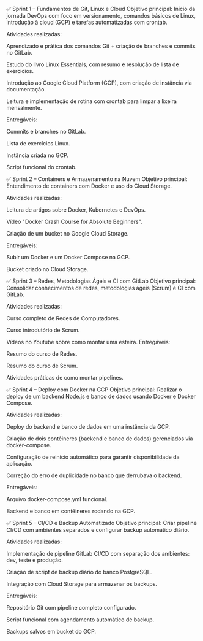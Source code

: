 ✅ Sprint 1 – Fundamentos de Git, Linux e Cloud
Objetivo principal: Início da jornada DevOps com foco em versionamento, comandos básicos de Linux, introdução à cloud (GCP) e tarefas automatizadas com crontab.

Atividades realizadas:

Aprendizado e prática dos comandos Git + criação de branches e commits no GitLab.

Estudo do livro Linux Essentials, com resumo e resolução de lista de exercícios.

Introdução ao Google Cloud Platform (GCP), com criação de instância via documentação.

Leitura e implementação de rotina com crontab para limpar a lixeira mensalmente.

Entregáveis:

Commits e branches no GitLab.

Lista de exercícios Linux.

Instância criada no GCP.

Script funcional do crontab.

✅ Sprint 2 – Containers e Armazenamento na Nuvem
Objetivo principal: Entendimento de containers com Docker e uso do Cloud Storage.

Atividades realizadas:

Leitura de artigos sobre Docker, Kubernetes e DevOps.

Vídeo "Docker Crash Course for Absolute Beginners".

Criação de um bucket no Google Cloud Storage.

Entregáveis:

Subir um Docker e um Docker Compose na GCP.

Bucket criado no Cloud Storage.

✅ Sprint 3 – Redes, Metodologias Ágeis e CI com GitLab
Objetivo principal: Consolidar conhecimentos de redes, metodologias ágeis (Scrum) e CI com GitLab.

Atividades realizadas:

Curso completo de Redes de Computadores.

Curso introdutório de Scrum.

Vídeos no Youtube sobre como montar uma esteira.
Entregáveis:

Resumo do curso de Redes.

Resumo do curso de Scrum.

Atividades práticas de como montar pipelines.

✅ Sprint 4 – Deploy com Docker na GCP
Objetivo principal: Realizar o deploy de um backend Node.js e banco de dados usando Docker e Docker Compose.

Atividades realizadas:

Deploy do backend e banco de dados em uma instância da GCP.

Criação de dois contêineres (backend e banco de dados) gerenciados via docker-compose.

Configuração de reinício automático para garantir disponibilidade da aplicação.

Correção do erro de duplicidade no banco que derrubava o backend.

Entregáveis:

Arquivo docker-compose.yml funcional.

Backend e banco em contêineres rodando na GCP.

✅ Sprint 5 – CI/CD e Backup Automatizado
Objetivo principal: Criar pipeline CI/CD com ambientes separados e configurar backup automático diário.

Atividades realizadas:

Implementação de pipeline GitLab CI/CD com separação dos ambientes: dev, teste e produção.

Criação de script de backup diário do banco PostgreSQL.

Integração com Cloud Storage para armazenar os backups.

Entregáveis:

Repositório Git com pipeline completo configurado.

Script funcional com agendamento automático de backup.

Backups salvos em bucket do GCP.
